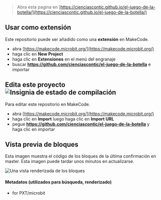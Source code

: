 
> Abra esta pagina en [https://cienciascontic.github.io/el-juego-de-la-botella/](https://cienciascontic.github.io/el-juego-de-la-botella/)

## Usar como extensión

Este repositorio puede ser añadido como una **extensión** en MakeCode.

* abra [https://makecode.microbit.org/](https://makecode.microbit.org/)
* haga clic en **New Project**
* haga clic en **Extensiones** en el menú del engranaje
* buscar **https://github.com/cienciascontic/el-juego-de-la-botella** e importar

## Edita este proyecto ![Insignia de estado de compilación](https://github.com/cienciascontic/el-juego-de-la-botella/workflows/MakeCode/badge.svg)

Para editar este repositorio en MakeCode.

* abra [https://makecode.microbit.org/](https://makecode.microbit.org/)
* haga clic en **Import** luego haga clic en **Import URL**
* pegue **https://github.com/cienciascontic/el-juego-de-la-botella** y haga clic en importar

## Vista previa de bloques

Esta imagen muestra el código de los bloques de la última confirmación en master.
Esta imagen puede tardar unos minutos en actualizarse.

![Una vista renderizada de los bloques](https://github.com/cienciascontic/el-juego-de-la-botella/raw/master/.github/makecode/blocks.png)

#### Metadatos (utilizados para búsqueda, renderizado)

* for PXT/microbit
<script src="https://makecode.com/gh-pages-embed.js"></script><script>makeCodeRender("{{ site.makecode.home_url }}", "{{ site.github.owner_name }}/{{ site.github.repository_name }}");</script>
